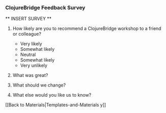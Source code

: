 ### ClojureBridge Feedback Survey

** INSERT SURVEY **

1. How likely are you to recommend a ClojureBridge workshop to a friend or colleague?
   - Very likely
   - Somewhat likely
   - Neutral
   - Somewhat likely
   - Very unlikely

2. What was great?

3. What should we change?

4. What else would you like us to know?



[[Back to Materials|Templates-and-Materials y]]

